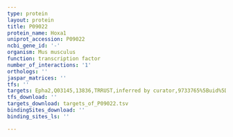 ```yaml
---
type: protein
layout: protein
title: P09022
protein_name: Hoxa1
uniprot_accession: P09022
ncbi_gene_id: '-'
organism: Mus musculus
function: transcription factor
number_of_interactions: '1'
orthologs: ''
jaspar_matrices: ''
tfs: ''
targets: Epha2,Q03145,13836,TRRUST,inferred by curator,9733765%5Buid%5D+OR+29087512%5Buid%5D,Yes
tfs_download: ''
targets_download: targets_of_P09022.tsv
bindingSites_download: ''
binding_sites_ls: ''

---
```

